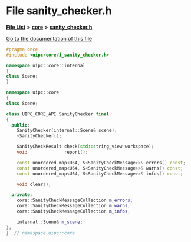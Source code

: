 

# File sanity\_checker.h

[**File List**](files.md) **>** [**core**](dir_eca9d1283f7cad9ff89c5ab44937d4d9.md) **>** [**sanity\_checker.h**](sanity__checker_8h.md)

[Go to the documentation of this file](sanity__checker_8h.md)


```C++
#pragma once
#include <uipc/core/i_sanity_checker.h>

namespace uipc::core::internal
{
class Scene;
}

namespace uipc::core
{
class Scene;

class UIPC_CORE_API SanityChecker final
{
  public:
    SanityChecker(internal::Scene& scene);
    ~SanityChecker();

    SanityCheckResult check(std::string_view workspace);
    void              report();

    const unordered_map<U64, S<SanityCheckMessage>>& errors() const;
    const unordered_map<U64, S<SanityCheckMessage>>& warns() const;
    const unordered_map<U64, S<SanityCheckMessage>>& infos() const;

    void clear();

  private:
    core::SanityCheckMessageCollection m_errors;
    core::SanityCheckMessageCollection m_warns;
    core::SanityCheckMessageCollection m_infos;

    internal::Scene& m_scene;
};
}  // namespace uipc::core
```


